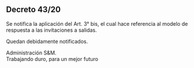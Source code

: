 ## Decreto 43/20

Se notifica la aplicación del Art. 3° bis, el cual hace referencia al modelo de respuesta a las invitaciones a salidas.

Quedan debidamente notificados.

Administración S&M.<br>
Trabajando duro, para un mejor futuro
